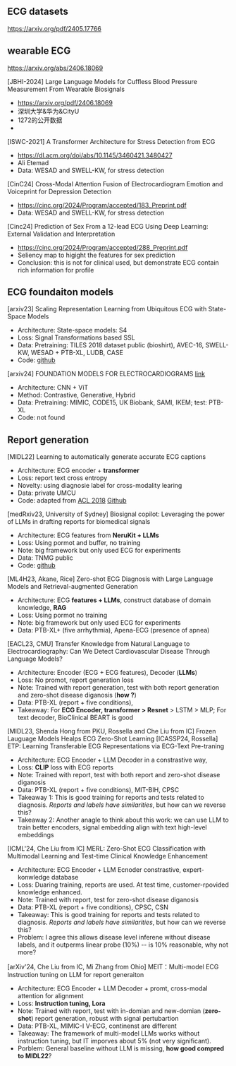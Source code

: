 
## ECG datasets
https://arxiv.org/pdf/2405.17766

## wearable ECG
https://arxiv.org/abs/2406.18069

[JBHI-2024] Large Language Models for Cuffless Blood Pressure Measurement From Wearable Biosignals 
- https://arxiv.org/pdf/2406.18069
- 深圳大学&华为&CityU
- 1272的公开数据
- 
[ISWC-2021] A Transformer Architecture for Stress Detection from ECG
- https://dl.acm.org/doi/abs/10.1145/3460421.3480427
- Ali Etemad
- Data: WESAD and SWELL-KW, for stress detection

[CinC24] Cross-Modal Attention Fusion of Electrocardiogram Emotion and Voiceprint for Depression Detection
- https://cinc.org/2024/Program/accepted/183_Preprint.pdf
- Data: WESAD and SWELL-KW, for stress detection

[Cinc24] Prediction of Sex From a 12-lead ECG Using Deep Learning: External Validation and Interpretation
- https://cinc.org/2024/Program/accepted/288_Preprint.pdf
- Seliency map to higight the features for sex prediction
- Conclusion: this is not for clinical used, but demonstrate ECG contain rich information for profile

  
## ECG foundaiton models
[arxiv23] Scaling Representation Learning from Ubiquitous ECG with State-Space Models
  - Architecture: State-space models: S4
  - Loss: Signal Transformations based SSL
  - Data: Pretraining: TILES 2018 dataset public (bioshirt),  AVEC-16, SWELL-KW,  WESAD + PTB-XL, LUDB, CASE
  - Code: [github](https://github.com/klean2050/tiles_ecg_model)

[arxiv24] FOUNDATION MODELS FOR ELECTROCARDIOGRAMS [link](https://arxiv.org/pdf/2407.07110)
  - Architecture: CNN + ViT
  - Method: Contrastive, Generative, Hybrid
  - Data: Pretraining: MIMIC, CODE15, UK Biobank, SAMI, IKEM; test: PTB-XL 
  - Code: not found
 


## Report generation
[MIDL22] Learning to automatically generate accurate ECG captions
  - Architecture: ECG encoder + **transformer**
  - Loss: report text cross entropy
  - Novelty: using diagnosie label for cross-modality learing
  - Data: private UMCU
  - Code: adapted from [ACL 2018](https://arxiv.org/abs/1711.08195) [Github](https://github.com/havecats/Medical-Report-Generation-OntheAutomaticGeneration?tab=readme-ov-file)

[medRxiv23, University of Sydney] Biosignal copilot: Leveraging the power of LLMs in drafting reports for biomedical signals
  - Architecture: ECG features from **NeruKit + LLMs**
  - Loss: Using pormot and buffer, no training
  - Note: big framework but only used ECG for experiments
  - Data: TNMG public
  - Code: [github](https://github.com/NeuroSyd/signal_copilot)

[ML4H23, Akane, Rice] Zero-shot ECG Diagnosis with Large Language Models and Retrieval-augmented Generation
  - Architecture: ECG **features + LLMs**, construct database of domain knowledge, **RAG**
  - Loss: Using pormot no training
  - Note: big framework but only used ECG for experiments
  - Data: PTB-XL+ (five arrhythmia), Apena-ECG (presence of apnea)

[EACL23, CMU] Transfer Knowledge from Natural Language to Electrocardiography: Can We Detect Cardiovascular Disease Through Language Models?  
  - Architecture: Encoder (ECG + ECG features), Decoder (**LLMs**) 
  - Loss: No promot, report generation loss
  - Note: Trained with report generation, test with both report generation and zero-shot disease diganosis (**how ?**)
  - Data: PTB-XL (report + five conditions), 
  - Takeaway: For **ECG Encoder, transformer > Resnet** > LSTM > MLP; For text decoder, BioClinical BEART is good

[MIDL23, Shenda Hong from PKU, Rossella and Che Liu from IC] Frozen Lauguage Models Healps ECG Zero-Shot Learning
[ICASSP24, Rossella] ETP: Learning Transferable ECG Representations via ECG-Text Pre-traning
  - Architecture: ECG Encoder + LLM Decoder in a constrastive way, 
  - Loss: **CLIP** loss with ECG reports
  - Note: Trained with report, test with both report and zero-shot disease diganosis
  - Data: PTB-XL (report + five conditions),  MIT-BIH, CPSC 
  - Takeaway 1: This is good training for reports and tests related to diagnosis. *Reports and labels have similarities*, but how can we reverse this?
  - Takeaway 2: Another anagle to think about this work: we can use LLM to train better encoders,  signal embedding align with text high-level embeddings

[ICML'24, Che Liu from IC] MERL: Zero-Shot ECG Classification with Multimodal Learning and Test-time Clinical Knowledge Enhancement
  - Architecture: ECG Encoder  + LLM Ecnoder constrastive,  expert-konwledge database
  - Loss: Duaring training, reports are used. At test time, customer-rpovided knowledge enhanced.
  - Note: Trained with report, test for zero-shot disease diganosis
  - Data: PTB-XL (report + five conditions), CPSC, CSN
  - Takeaway: This is good training for reports and tests related to diagnosis. *Reports and labels have similarities*, but how can we reverse this?
  - Problem: I agree this allows disease level inferene without disease labels, and it outperms linear probe (10%) -- is 10% reasonable, why not more? 

    
[arXiv'24, Che Liu from IC, Mi Zhang from Ohio] MEIT：Multi-model ECG Instruction tuning on LLM for report generaiton
  - Architecture: ECG Encoder + LLM Decoder + promt,  cross-modal attention for alignment
  - Loss: **Instruction tuning, Lora**
  - Note: Trained with report, test with in-domian and new-domian (**zero-shot**) report generation, robust with signal pertubartion
  - Data: PTB-XL, MIMIC-I V-ECG, continenst are different
  - Takeaway: The framework of multi-model LLMs works without instruction tuning, but IT imporves about 5% (not very significant).
  - Porblem: General baseline without LLM is missing, **how good compred to MIDL22**?
